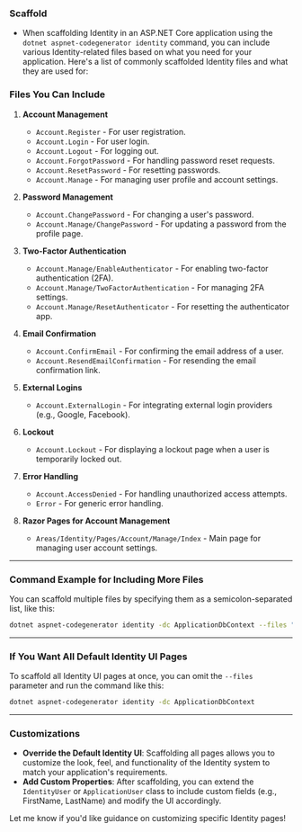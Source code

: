 ### Scaffold
- When scaffolding Identity in an ASP.NET Core application using the `dotnet aspnet-codegenerator identity` command, you can include various Identity-related files based on what you need for your application. Here's a list of commonly scaffolded Identity files and what they are used for:

### **Files You Can Include**
1. **Account Management**
   - `Account.Register` - For user registration.
   - `Account.Login` - For user login.
   - `Account.Logout` - For logging out.
   - `Account.ForgotPassword` - For handling password reset requests.
   - `Account.ResetPassword` - For resetting passwords.
   - `Account.Manage` - For managing user profile and account settings.

2. **Password Management**
   - `Account.ChangePassword` - For changing a user's password.
   - `Account.Manage/ChangePassword` - For updating a password from the profile page.

3. **Two-Factor Authentication**
   - `Account.Manage/EnableAuthenticator` - For enabling two-factor authentication (2FA).
   - `Account.Manage/TwoFactorAuthentication` - For managing 2FA settings.
   - `Account.Manage/ResetAuthenticator` - For resetting the authenticator app.

4. **Email Confirmation**
   - `Account.ConfirmEmail` - For confirming the email address of a user.
   - `Account.ResendEmailConfirmation` - For resending the email confirmation link.

5. **External Logins**
   - `Account.ExternalLogin` - For integrating external login providers (e.g., Google, Facebook).

6. **Lockout**
   - `Account.Lockout` - For displaying a lockout page when a user is temporarily locked out.

7. **Error Handling**
   - `Account.AccessDenied` - For handling unauthorized access attempts.
   - `Error` - For generic error handling.

8. **Razor Pages for Account Management**
   - `Areas/Identity/Pages/Account/Manage/Index` - Main page for managing user account settings.

---

### **Command Example for Including More Files**
You can scaffold multiple files by specifying them as a semicolon-separated list, like this:

```bash
dotnet aspnet-codegenerator identity -dc ApplicationDbContext --files "Account.Register;Account.Login;Account.Logout;Account.ForgotPassword;Account.ResetPassword;Account.ConfirmEmail;Account.Manage"
```

---

### **If You Want All Default Identity UI Pages**
To scaffold all Identity UI pages at once, you can omit the `--files` parameter and run the command like this:

```bash
dotnet aspnet-codegenerator identity -dc ApplicationDbContext
```

---

### **Customizations**
- **Override the Default Identity UI**: Scaffolding all pages allows you to customize the look, feel, and functionality of the Identity system to match your application's requirements.
- **Add Custom Properties**: After scaffolding, you can extend the `IdentityUser` or `ApplicationUser` class to include custom fields (e.g., FirstName, LastName) and modify the UI accordingly.

Let me know if you'd like guidance on customizing specific Identity pages!